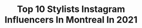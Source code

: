 ---
title: Top 10 Stylists Instagram Influencers In Montreal In 2021
description: >-
  Find top stylists Instagram influencers in Montreal in 2021. Most popular hashtags: #montreal #mtl #style #fashionstyle.
platform: Instagram
hits: 12
text_top: Discover the top-rated Instagram accounts on inBeat.
text_bottom: Our platform holds 12 Instagram influencers like this in Montreal, Canada for you to contact.
profiles:
  - username: "ariacalli"
    fullname: >-
      ARIA〰️fashion beauty lifestyle
    bio: >-
      montreal stylist / creative 🤠
    location: "Canada"
    followers: 3300
    engagement: 1369
    commentsToLikes: 0.250973
    id: ck8tbksikw1420j78ip326zz7
    verified: false
    hashtags: "#productphotography, #beatthealgo, #andsave, #skinstagram"
  - username: "annita_mompellert"
    fullname: >-
      Anne Laura
    bio: >-
      🕊Always be yourself & never stop dreaming! 📍Born HAV 🇨🇺 • Home MTL 🇨🇦 ♡ Fashion lover • Lifestyle • Fitness • Travel
    location: "Canada"
    followers: 52019
    engagement: 224
    commentsToLikes: 0.080186
    id: ck0w0jffuei2p0i19um5n3392
    verified: false
    hashtags: "#mtlady, #walkonnow, #ad, #montreal"
  - username: "davidkidd_portfolio"
    fullname: >-
      🦉David Kidd | Photographer🦉
    bio: >-
      🌿@davidkidd 🌿 🌹Montreal,Canada 🌹 📍 now in montreal 📍 |199X|Dm📥| pour 🍇infos Et booking🍇 ✨Audition⬇️Iconly✨
    location: "Canada"
    followers: 8079
    engagement: 563
    commentsToLikes: 0.075280
    id: ck5ciu4n9tdjh0i11bg2j10aa
    verified: false
    hashtags: "#model, #montrealphotos, #hat, #tattoos"
  - username: "minaj.mp"
    fullname: >-
      ♏️inajmp💮
    bio: >-
      Stylist~Model~Beauty pro~Vlogger I can’t teach anybody anything,I can only make them think.♻️👩‍❤️‍💋‍👨 🔒@pouria_roozitalab Model @unik.models
    location: "Canada"
    followers: 59018
    engagement: 273
    commentsToLikes: 0.095481
    id: ckaotndqcwn0x0i78myma80eh
    verified: false
    hashtags: "#modeling, #fashionphotography, #love, #fashion"
  - username: "diutoajoku"
    fullname: >-
      Diuto Ajoku (리아)
    bio: >-
      • 🙏🏾Jesus is my King❤️❤️ • @cocobayhair • Fashion/Hair stylist | Makeup Artist • Email👇🏾 • 🎥129k YT munchkins •📍Montreal🇨🇦 • New video👇🏾
    location: "Canada"
    followers: 55214
    engagement: 1392
    commentsToLikes: 0.045004
    id: ck6u0t4yihm150j713a6z3doq
    verified: false
    hashtags: "#makeupforwoc, #melaningoddess, #leatherjackets, #montrealhairdresser"
  - username: "caillebot"
    fullname: >-
      Claire • FOOD & 📸
    bio: >-
      || Auteure du blog CAILLEBOT 👩🏻‍🍳👩🏻‍💻 || Créatrice de contenu, Styliste & Photographe culinaire 🌸 📍Montréal 🇨🇦 ⛵️From la Normandie & Paris 👩🏻‍🌾🇫🇷
    location: "Canada"
    followers: 4648
    engagement: 1266
    commentsToLikes: 0.157723
    id: ck5cezx50m1tj0i11hknvtool
    verified: false
    hashtags: "#recettehealthy, #homemadefood, #foodphotography, #pumpkin"
  - username: "nicolasdionstyle"
    fullname: >-
      Fashion | Oufit Inspiration
    bio: >-
      •Outfit Ideas | Fashion posts | Blogger •Casual Style | Street Style •Sneakers, shoes and accessories •Business owner | 📍Montreal🇨🇦
    location: "Canada"
    followers: 147817
    engagement: 261
    commentsToLikes: 0.042510
    id: ckapa03rru6bp0i78n4sfz2fq
    verified: false
    hashtags: "#instastyle, #streetstyle, #mensfashion, #outfit"
  - username: "lowkeemtl"
    fullname: >-
      LowkeeMTL⏱
    bio: >-
      •Montreal Artist/Rapper🎤🎤 •Videographer Life🎬🎬 •Photography Gang📸📸 •Barz On Barz Out Now!!🔥🔥
    location: "Canada"
    followers: 9092
    engagement: 1378
    commentsToLikes: 0.097155
    id: ckap1tuynw4ea0i78inu1b58u
    verified: false
    hashtags: "#newmusicalert, #rapgod, #rapper, #mixtape"
  - username: "maryem_wesleti"
    fullname: >-
      Mimi 🇹🇳🇨🇦
    bio: >-
      Half Tunisian, Half Canadian 📍Montreal, Sousse
    location: "Canada"
    followers: 56013
    engagement: 234
    commentsToLikes: 0.000509
    id: ckap6vmsghj810i78wdxdslvm
    verified: false
    hashtags: "#pictureday, #instapic, #instamoment, #canada"
  - username: "veveordie"
    fullname: >-
      Vincent 🌈| Montreal 🇨🇦
    bio: >-
      Travel Photographer 51 Countries Visited🌎 veveordie@gmail.com
    location: "Canada"
    followers: 9383
    engagement: 572
    commentsToLikes: 0.022928
    id: ck14lit5buwa20i199kkgn9fb
    verified: false
    hashtags: "#architecture, #qc, #nature, #montreallife"
---